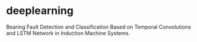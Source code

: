# deeplearning
Bearing Fault Detection and Classification Based on Temporal Convolutions and LSTM Network in Induction Machine Systems.
